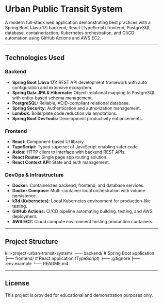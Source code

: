 # Urban Public Transit System

A modern full-stack web application demonstrating best practices with a Spring Boot (Java 17) backend, React (TypeScript) frontend, PostgreSQL database, containerization, Kubernetes orchestration, and CI/CD automation using GitHub Actions and AWS EC2.

---

## Technologies Used

### Backend
- **Spring Boot (Java 17):** REST API development framework with auto configuration and extensive ecosystem.
- **Spring Data JPA & Hibernate:** Object-relational mapping to PostgreSQL with entity-based schema management.
- **PostgreSQL:** Reliable, ACID-compliant relational database.
- **Spring Security:** Authentication and authorization management.
- **Lombok:** Boilerplate code reduction via annotations.
- **Spring Boot DevTools:** Development productivity enhancements.

### Frontend
- **React:** Component-based UI library.
- **TypeScript:** Typed superset of JavaScript enabling safer code.
- **Axios:** HTTP client to interface with backend REST APIs.
- **React Router:** Single page app routing solution.
- **React Context API:** State and auth management.

### DevOps & Infrastructure
- **Docker:** Containerizes backend, frontend, and database services.
- **Docker Compose:** Multi-container local orchestration with volume persistence.
- **k3d (Kubernetes):** Local Kubernetes environment for production-like testing.
- **GitHub Actions:** CI/CD pipeline automating building, testing, and AWS deployment.
- **AWS EC2:** Cloud compute environment hosting production containers.

---

## Project Structure
kiii-project-urban-transit-system/
├── backend/ # Spring Boot application
├── frontend/ # React application (TypeScript)
├── .gitignore
├── .env.example
└── README.md


---

## License

This project is provided for educational and demonstration purposes only.
